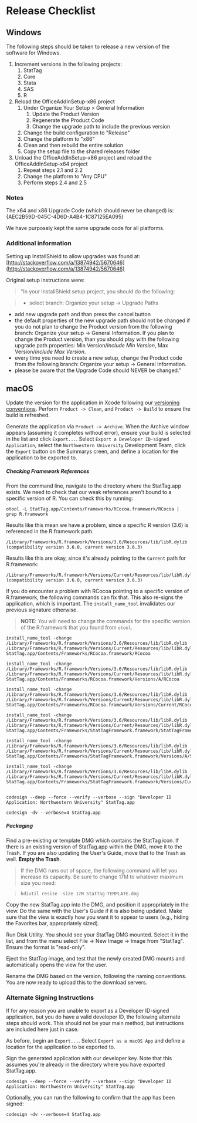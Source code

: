 # Release Checklist

## Windows
The following steps should be taken to release a new version of the software for Windows.

1. Increment versions in the following projects:
	1. StatTag
	2. Core
	3. Stata
	4. SAS
	5. R
2. Reload the OfficeAddInSetup-x86 project
	1. Under Organize Your Setup > General Information
		1. Update the Product Version
		2. Regenerate the Product Code
		3. Change the upgrade path to include the previous version
	2. Change the build configuration to "Release"
	3. Change the platform to "x86"
	4. Clean and then rebuild the entire solution
	5. Copy the setup file to the shared releases folder
3. Unload the OfficeAddInSetup-x86 project and reload the OfficeAddInSetup-x64 project
	1. Repeat steps 2.1 and 2.2
	2. Change the platform to "Any CPU"
	3. Perform steps 2.4 and 2.5


### Notes
The x64 and x86 Upgrade Code (which should never be changed) is: {AEC2B59D-045C-4D6D-A4B4-1C87125EA095}

We have purposely kept the same upgrade code for all platforms.

### Additional information
Setting up InstallShield to allow upgrades was found at: [http://stackoverflow.com/a/13874942/5670646](http://stackoverflow.com/a/13874942/5670646)

Original setup instructions were:


> "In your InstallShield setup project, you should do the following:

> * select branch: Organize your setup -> Upgrade Paths
* add new upgrade path and than press the cancel button
* the default properties of the new upgrade path should not be changed if you do not plan to change the Product version from the following branch: Organize your setup -> General Information. If you plan to change the Product version, than you should play with the following upgrade path properties: Min Version/_Include Min Version_, Max Version/_Include Max Version_.
* every time you need to create a new setup, change the Product code from the following branch: Organize your setup -> General Information.
* please be aware that the Upgrade Code should NEVER be changed."

## macOS
Update the version for the application in Xcode following our [versioning conventions](https://github.com/StatTag/stattag-documentation/blob/master/Versioning.md).  Perform `Product -> Clean`, and `Product -> Build` to ensure the build is refreshed.

Generate the application via `Product -> Archive`.  When the Archive window appears (assuming it completes without error), ensure your build is selected in the list and click `Export...`.  Select `Export a Developer ID-signed Application`, select the `Northwestern University` Development Team, click the `Export` button on the Summarys creen, and define a location for the application to be exported to.

##### Checking Framework References

From the command line, navigate to the directory where the StatTag.app exists.  We need to check that our weak references aren't bound to a specific version of R.  You can check this by running:

`otool -L StatTag.app/Contents/Frameworks/RCocoa.framework/RCocoa | grep R.framework`

Results like this mean we have a problem, since a specific R version (3.6) is referenced in the R.framework path.

```
/Library/Frameworks/R.framework/Versions/3.6/Resources/lib/libR.dylib (compatibility version 3.6.0, current version 3.6.3)
```

Results like this are okay, since it's already pointing to the `Current` path for R.framework:

```
/Library/Frameworks/R.framework/Versions/Current/Resources/lib/libR.dylib (compatibility version 3.6.0, current version 3.6.3)
```

If you do encounter a problem with RCocoa pointing to a specific version of R.framework, the following commands can fix that.  This also re-signs the application, which is important.  The `install_name_tool` invalidates our previous signature otherwise.

> **NOTE**: You will need to change the commands for the specific version of the R.framework that you found from `otool`.

```
install_name_tool -change /Library/Frameworks/R.framework/Versions/3.6/Resources/lib/libR.dylib /Library/Frameworks/R.framework/Versions/Current/Resources/lib/libR.dylib StatTag.app/Contents/Frameworks/RCocoa.framework/RCocoa

install_name_tool -change /Library/Frameworks/R.framework/Versions/3.6/Resources/lib/libR.dylib /Library/Frameworks/R.framework/Versions/Current/Resources/lib/libR.dylib StatTag.app/Contents/Frameworks/RCocoa.framework/Versions/A/RCocoa

install_name_tool -change /Library/Frameworks/R.framework/Versions/3.6/Resources/lib/libR.dylib /Library/Frameworks/R.framework/Versions/Current/Resources/lib/libR.dylib StatTag.app/Contents/Frameworks/RCocoa.framework/Versions/Current/RCocoa

install_name_tool -change /Library/Frameworks/R.framework/Versions/3.6/Resources/lib/libR.dylib /Library/Frameworks/R.framework/Versions/Current/Resources/lib/libR.dylib StatTag.app/Contents/Frameworks/StatTagFramework.framework/StatTagFramework

install_name_tool -change /Library/Frameworks/R.framework/Versions/3.6/Resources/lib/libR.dylib /Library/Frameworks/R.framework/Versions/Current/Resources/lib/libR.dylib StatTag.app/Contents/Frameworks/StatTagFramework.framework/Versions/A/StatTagFramework

install_name_tool -change /Library/Frameworks/R.framework/Versions/3.6/Resources/lib/libR.dylib /Library/Frameworks/R.framework/Versions/Current/Resources/lib/libR.dylib StatTag.app/Contents/Frameworks/StatTagFramework.framework/Versions/Current/StatTagFramework


codesign --deep --force --verify --verbose --sign "Developer ID Application: Northwestern University" StatTag.app

codesign -dv --verbose=4 StatTag.app
```

##### Packaging
Find a pre-existing or template DMG which contains the StatTag icon.  If there is an existing version of StatTag.app within the DMG, move it to the Trash.  If you are also updating the User's Guide, move that to the Trash as well.  **Empty the Trash**.

> If the DMG runs out of space, the following command will let you increase its capacity.  Be sure to change 17M to whatever maximum size you need:
	
>	`hdiutil resize -size 17M StatTag-TEMPLATE.dmg`

Copy the new StatTag.app into the DMG, and position it appropriately in the view.  Do the same with the User's Guide if it is also being updated.  Make sure that the view is exactly how you want it to appear to users (e.g., hiding the Favorites bar, appropriately sized).

Run Disk Utility.  You should see your StatTag DMG mounted.  Select it in the list, and from the menu select File -> New Image -> Image from "StatTag".  Ensure the format is "read-only".

Eject the StatTag image, and test that the newly created DMG mounts and automatically opens the view for the user.

Rename the DMG based on the version, following the naming conventions.  You are now ready to upload this to the download servers.

### Alternate Signing Instructions ###

If for any reason you are unable to export as a Developer ID-signed application, but you do have a valid developer ID, the following alternate steps should work.  This should not be your main method, but instructions are included here just in case.

As before, begin an `Export...`.  Select `Export as a macOS App` and define a location for the application to be exported to.

Sign the generated application with our developer key.  Note that this assumes you're already in the directory where you have exported StatTag.app.
```
codesign --deep --force --verify --verbose --sign "Developer ID Application: Northwestern University" StatTag.app
```

Optionally, you can run the following to confirm that the app has been signed:
```
codesign -dv --verbose=4 StatTag.app
```
